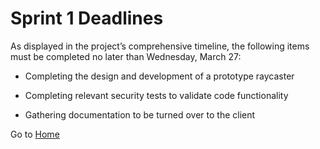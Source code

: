 # Sprint 1 Deadlines

As displayed in the project’s comprehensive timeline, the following items must be completed no later than Wednesday, March 27: 

- Completing the design and development of a prototype raycaster 

- Completing relevant security tests to validate code functionality 

- Gathering documentation to be turned over to the client

Go to [Home](https://github.com/gettingera/Blunder)
